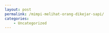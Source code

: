 ```yaml
---
layout: post
permalink: /mimpi-melihat-orang-dikejar-sapi/
categories:
    - Uncategorized
---
```


